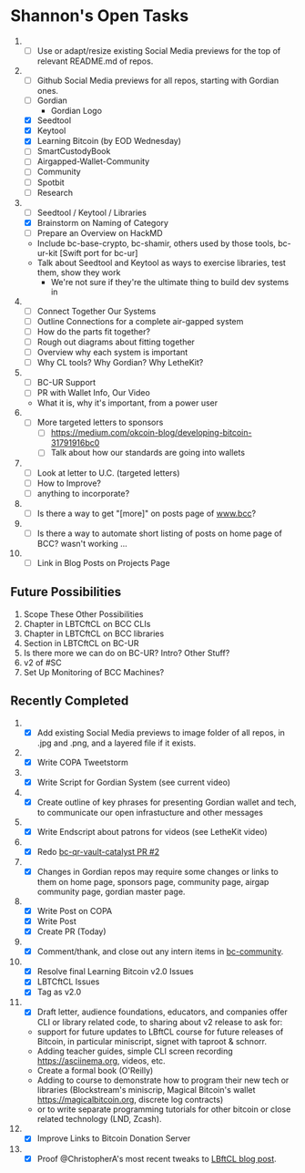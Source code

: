 # Shannon's Open Tasks
1. * [ ] Use or adapt/resize existing Social Media previews for the top of relevant README.md of repos.
1. * [ ] Github Social Media previews for all repos, starting with Gordian ones.
   * [ ] Gordian
      * Gordian Logo
   * [X] Seedtool
   * [X] Keytool
   * [X] Learning Bitcoin (by EOD Wednesday)
   * [ ] SmartCustodyBook
   * [ ] Airgapped-Wallet-Community
   * [ ] Community
   * [ ] Spotbit
   * [ ] Research
1. * [ ] Seedtool / Keytool / Libraries
   * [X] Brainstorm on Naming of Category
   * [ ] Prepare an Overview on HackMD
   * Include bc-base-crypto, bc-shamir, others used by those tools, bc-ur-kit [Swift port for bc-ur]
   * Talk about Seedtool and Keytool as ways to exercise libraries, test them, show they work
      * We're not sure if they're the ultimate thing to build dev systems in
1. * [ ] Connect Together Our Systems
   * [ ] Outline Connections for a complete air-gapped system
   * [ ] How do the parts fit together?
   * [ ] Rough out diagrams about fitting together
   * [ ] Overview why each system is important
   * [ ] Why CL tools? Why Gordian? Why LetheKit?
1. * [ ] BC-UR Support
   * [ ] PR with Wallet Info, Our Video
   * What it is, why it's important, from a power user
1. * [ ] More targeted letters to sponsors
     * [ ] https://medium.com/okcoin-blog/developing-bitcoin-31791916bc0
     * [ ] Talk about how our standards are going into wallets
1. * [ ] Look at letter to U.C. (targeted letters)
   * [ ] How to Improve?
   * [ ] anything to incorporate?
1. * [ ] Is there a way to get "[more]" on posts page of www.bcc?
1. * [ ] Is there a way to automate short listing of posts on home page of BCC? <!--posts--> wasn't working ...
1. * [ ] Link in Blog Posts on Projects Page

## Future Possibilities

1. Scope These Other Possibilities
1. Chapter in LBTCftCL on BCC CLIs
1. Chapter in LBTCftCL on BCC libraries
1. Section in LBTCftCL on BC-UR
1. Is there more we can do on BC-UR? Intro? Other Stuff?
1. v2 of #SC
1. Set Up Monitoring of BCC Machines?

## Recently Completed

1. * [X] Add existing Social Media previews to image folder of all repos, in .jpg and .png, and a layered file if it exists.
1. * [X] Write COPA Tweetstorm
1. * [X] Write Script for Gordian System (see current video)
1. * [X] Create outline of key phrases for presenting Gordian wallet and tech, to communicate our open infrastucture and other messages
1. * [X] Write Endscript about patrons for videos (see LetheKit video)
1. * [X] Redo [bc-qr-vault-catalyst PR #2](https://github.com/BlockchainCommons/bc-qr-vault-catalyst/pull/2#pullrequestreview-513101585)
1. * [X] Changes in Gordian repos may require some changes or links to them on home page, sponsors page, community page, airgap community page, gordian master page.
1. * [X] Write Post on COPA
   * [X] Write Post
   * [X] Create PR (Today)
1. * [X] Comment/thank, and close out any intern items in [bc-community](https://github.com/BlockchainCommons/Community/issues).
1. * [X] Resolve final Learning Bitcoin v2.0 Issues
   * [X] LBTCftCL Issues
   * [X] Tag as v2.0
1.  * [X] Draft letter, audience foundations, educators, and companies offer CLI or library related code, to sharing about v2 release to ask for:
     * support for future updates to LBftCL course for future releases of Bitcoin, in particular miniscript, signet with taproot & schnorr.
     * Adding teacher guides, simple CLI screen recording https://asciinema.org, videos, etc.
     * Create a formal book (O'Reilly)
     * Adding to course to demonstrate how to program their new tech or libraries (Blockstream's miniscrip, Magical Bitcoin's wallet https://magicalbitcoin.org, discrete log contracts)
     * or to write separate programming tutorials for other bitcoin or close related technology (LND, Zcash).
1. * [X] Improve Links to Bitcoin Donation Server
1. * [X] Proof @ChristopherA's most recent tweaks to [LBftCL blog post](https://github.com/BlockchainCommons/www.blockchaincommons.com/blob/master/_posts/2020-10-30-Learning-Bitcoin-Upgrades-to-v2.md).
